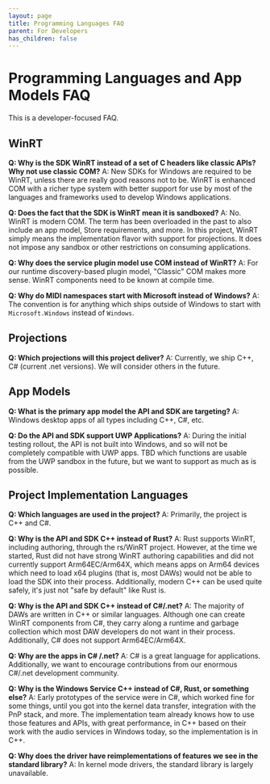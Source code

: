 ```yaml
---
layout: page
title: Programming Languages FAQ
parent: For Developers
has_children: false
---
```


# Programming Languages and App Models FAQ

This is a developer-focused FAQ.

## WinRT

**Q: Why is the SDK WinRT instead of a set of C headers like classic APIs? Why not use classic COM?**
A: New SDKs for Windows are required to be WinRT, unless there are really good reasons not to be. WinRT is enhanced COM with a richer type system with better support for use by most of the languages and frameworks used to develop Windows applications. 

**Q: Does the fact that the SDK is WinRT mean it is sandboxed?**
A: No. WinRT is modern COM. The term has been overloaded in the past to also include an app model, Store requirements, and more. In this project, WinRT simply means the implementation flavor with support for projections. It does not impose any sandbox or other restrictions on consuming applications.

**Q: Why does the service plugin model use COM instead of WinRT?**
A: For our runtime discovery-based plugin model, "Classic" COM makes more sense. WinRT components need to be known at compile time.

**Q: Why do MIDI namespaces start with Microsoft instead of Windows?**
A: The convention is for anything which ships outside of Windows to start with `Microsoft.Windows` instead of `Windows`.

## Projections

**Q: Which projections will this project deliver?**
A: Currently, we ship C++, C# (current .net versions). We will consider others in the future.

## App Models

**Q: What is the primary app model the API and SDK are targeting?**
A: Windows desktop apps of all types including C++, C#, etc.

**Q: Do the API and SDK support UWP Applications?**
A: During the initial testing rollout, the API is not built into Windows, and so will not be completely compatible with UWP apps. TBD which functions are usable from the UWP sandbox in the future, but we want to support as much as is possible.

## Project Implementation Languages

**Q: Which languages are used in the project?**
A: Primarily, the project is C++ and C#.

**Q: Why is the API and SDK C++ instead of Rust?**
A: Rust supports WinRT, including authoring, through the rs/WinRT project. However, at the time we started, Rust did not have strong WinRT authoring capabilities and did not currently support Arm64EC/Arm64X, which means apps on Arm64 devices which need to load x64 plugins (that is, most DAWs) would not be able to load the SDK into their process. Additionally, modern C++ can be used quite safely, it's just not "safe by default" like Rust is.

**Q: Why is the API and SDK C++ instead of C#/.net?**
A: The majority of DAWs are written in C++ or similar languages. Although one can create WinRT components from C#, they carry along a runtime and garbage collection which most DAW developers do not want in their process. Additionally, C# does not support Arm64EC/Arm64X.

**Q: Why are the apps in C# /.net?**
A: C# is a great language for applications. Additionally, we want to encourage contributions from our enormous C#/.net development community.

**Q: Why is the Windows Service C++ instead of C#, Rust, or something else?**
A: Early prototypes of the service were in C#, which worked fine for some things, until you got into the kernel data transfer, integration with the PnP stack, and more. The implementation team already knows how to use those features and APIs, with great performance, in C++ based on their work with the audio services in Windows today, so the implementation is in C++.

**Q: Why does the driver have reimplementations of features we see in the standard library?**
A: In kernel mode drivers, the standard library is largely unavailable.

